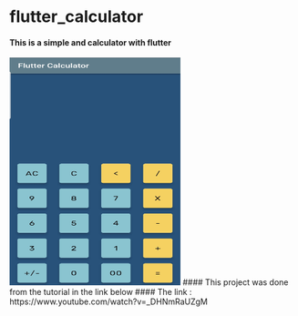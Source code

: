 # flutter_calculator

#### This is a simple and calculator with flutter 
<img src="lib/assets/1.jpg" alt="alt text" width="300" height="400">
#### This project was done from the tutorial in the link below
#### The link : https://www.youtube.com/watch?v=_DHNmRaUZgM
